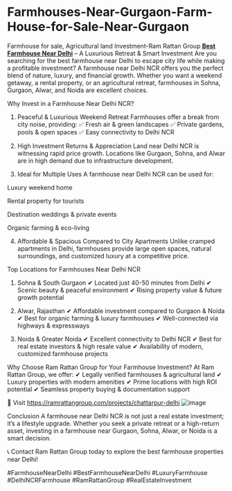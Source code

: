 # Farmhouses-Near-Gurgaon-Farm-House-for-Sale-Near-Gurgaon
Farmhouse for sale, Agricultural land Investment-Ram Rattan Group
<a href="https://ramrattangroup.com/projects/chattarpur-delhi" target="_blank"><b>Best Farmhouse Near Delhi</b></a>
 – A Luxurious Retreat & Smart Investment
Are you searching for the best farmhouse near Delhi to escape city life while making a profitable investment? A farmhouse near Delhi NCR offers you the perfect blend of nature, luxury, and financial growth. Whether you want a weekend getaway, a rental property, or an agricultural retreat, farmhouses in Sohna, Gurgaon, Alwar, and Noida are excellent choices.

Why Invest in a Farmhouse Near Delhi NCR?
1. Peaceful & Luxurious Weekend Retreat
Farmhouses offer a break from city noise, providing:
✅ Fresh air & green landscapes
✅ Private gardens, pools & open spaces
✅ Easy connectivity to Delhi NCR

2. High Investment Returns & Appreciation
Land near Delhi NCR is witnessing rapid price growth. Locations like Gurgaon, Sohna, and Alwar are in high demand due to infrastructure development.

3. Ideal for Multiple Uses
A farmhouse near Delhi NCR can be used for:

Luxury weekend home

Rental property for tourists

Destination weddings & private events

Organic farming & eco-living

4. Affordable & Spacious Compared to City Apartments
Unlike cramped apartments in Delhi, farmhouses provide large open spaces, natural surroundings, and customized luxury at a competitive price.

Top Locations for Farmhouses Near Delhi NCR
1. Sohna & South Gurgaon
✔ Located just 40-50 minutes from Delhi
✔ Scenic beauty & peaceful environment
✔ Rising property value & future growth potential

2. Alwar, Rajasthan
✔ Affordable investment compared to Gurgaon & Noida
✔ Best for organic farming & luxury farmhouses
✔ Well-connected via highways & expressways

3. Noida & Greater Noida
✔ Excellent connectivity to Delhi NCR
✔ Best for real estate investors & high resale value
✔ Availability of modern, customized farmhouse projects

Why Choose Ram Rattan Group for Your Farmhouse Investment?
At Ram Rattan Group, we offer:
✔ Legally verified farmhouses & agricultural land
✔ Luxury properties with modern amenities
✔ Prime locations with high ROI potential
✔ Seamless property buying & documentation support

🔗 Visit https://ramrattangroup.com/projects/chattarpur-delhi
![image](https://github.com/user-attachments/assets/4a054752-0507-49bb-917e-53fa83bdd2a2)


Conclusion
A farmhouse near Delhi NCR is not just a real estate investment; it’s a lifestyle upgrade. Whether you seek a private retreat or a high-return asset, investing in a farmhouse near Gurgaon, Sohna, Alwar, or Noida is a smart decision.

📞 Contact Ram Rattan Group today to explore the best farmhouse properties near Delhi!

#FarmhouseNearDelhi #BestFarmhouseNearDelhi #LuxuryFarmhouse #DelhiNCRFarmhouse #RamRattanGroup #RealEstateInvestment
